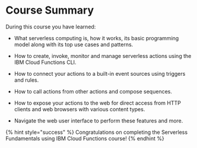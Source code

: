 # Course Summary

During this course you have learned:

* What serverless computing is, how it works, its basic programming model along with its top use cases and patterns.

* How to create, invoke, monitor and manage serverless actions using the IBM Cloud Functions CLI.

* How to connect your actions to a built-in event sources using triggers and rules.

* How to call actions from other actions and compose sequences.

* How to expose your actions to the web for direct access from HTTP clients and web browsers with various content types.

* Navigate the web user interface to perform these features and more.

{% hint style="success" %}
Congratulations on completing the Serverless Fundamentals using IBM Cloud Functions course!
{% endhint %}
